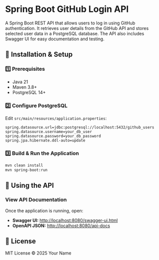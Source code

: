# Spring Boot GitHub Login API

A Spring Boot REST API that allows users to log in using GitHub authentication. It retrieves user details from the GitHub API and stores selected user data in a PostgreSQL database. The API also includes Swagger UI for easy documentation and testing.

## 🚀 Installation & Setup
### **1️⃣ Prerequisites**
- Java 21
- Maven 3.8+
- PostgreSQL 14+

### **2️⃣ Configure PostgreSQL**
Edit `src/main/resources/application.properties`:
```properties
spring.datasource.url=jdbc:postgresql://localhost:5432/github_users
spring.datasource.username=your_db_user
spring.datasource.password=your_db_password
spring.jpa.hibernate.ddl-auto=update
```

### **3️⃣ Build & Run the Application**
```bash
mvn clean install
mvn spring-boot:run
```

## 🔑 Using the API
### **View API Documentation**
Once the application is running, open:
- **Swagger UI:** [http://localhost:8080/swagger-ui.html](http://localhost:8080/swagger-ui.html)
- **OpenAPI JSON:** [http://localhost:8080/api-docs](http://localhost:8080/api-docs)

## 📜 License
MIT License © 2025 Your Name

